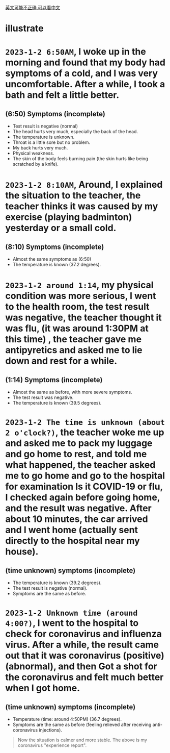 [英文可能不正确,可以看中文](./README_CN.md)
# illustrate

# ```2023-1-2 6:50AM```, I woke up in the morning and found that my body had symptoms of a cold, and I was very uncomfortable. After a while, I took a bath and felt a little better.
## (6:50) Symptoms (incomplete)
- Test result is negative (normal)
- The head hurts very much, especially the back of the head.
- The temperature is unknown.
- Throat is a little sore but no problem.
- My back hurts very much.
- Physical weakness.
- The skin of the body feels burning pain (the skin hurts like being scratched by a knife).

# ```2023-1-2 8:10AM```, Around, I explained the situation to the teacher, the teacher thinks it was caused by my exercise (playing badminton) yesterday or a small cold.
## (8:10) Symptoms (incomplete)
- Almost the same symptoms as (6:50)
- The temperature is known (37.2 degrees).

# ```2023-1-2 around 1:14```, my physical condition was more serious, I went to the health room, the test result was negative, the teacher thought it was flu, (it was around 1:30PM at this time) , the teacher gave me antipyretics and asked me to lie down and rest for a while.
## (1:14) Symptoms (incomplete)
- Almost the same as before, with more severe symptoms.
- The test result was negative.
- The temperature is known (39.5 degrees).

# ```2023-1-2 The time is unknown (about 2 o'clock?)```, the teacher woke me up and asked me to pack my luggage and go home to rest, and told me what happened, the teacher asked me to go home and go to the hospital for examination Is it COVID-19 or flu, I checked again before going home, and the result was negative. After about 10 minutes, the car arrived and I went home (actually sent directly to the hospital near my house).
## (time unknown) symptoms (incomplete)
- The temperature is known (39.2 degrees).
- The test result is negative (normal).
- Symptoms are the same as before.

# ```2023-1-2 Unknown time (around 4:00?)```, I went to the hospital to check for coronavirus and influenza virus. After a while, the result came out that it was coronavirus (positive) (abnormal), and then Got a shot for the coronavirus and felt much better when I got home.
## (time unknown) symptoms (incomplete)
- Temperature (time: around 4:50PM) (36.7 degrees).
- Symptoms are the same as before (feeling relieved after receiving anti-coronavirus injections).

> Now the situation is calmer and more stable.
> The above is my coronavirus "experience report".

